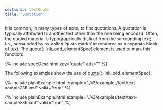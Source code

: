 ```yaml
---
sectionid: textQuote
title: "Quotation"
---
```




It is common, in many types of texts, to find quotations. A quotation is typically
attributed
to another text other than the one being encoded. Often, the quoted material is
typographically distinct from the surrounding text; i.e., surrounded by so-called
‘quote marks’ or rendered as a separate block of text. The [quote](/v3/elements/quote.html){:.link_odd_elementSpec} element is used to mark this function:



{% include specDesc.html key="quote" atts="" %}



The following examples show the use of [quote](/v3/elements/quote.html){:.link_odd_elementSpec}.

{% include plainExample.html example="./v3/examples/text/text-sample335.xml" valid="true" %}


{% include plainExample.html example="./v3/examples/text/text-sample336.xml" valid="true" %}

